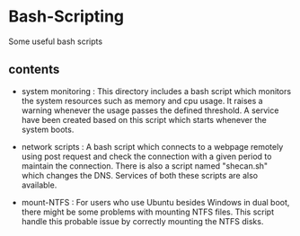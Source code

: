 # Bash-Scripting
Some useful bash scripts

## contents

- system monitoring :
This directory includes a bash script which monitors the system resources such as memory and cpu usage. It raises a warning whenever the usage passes the defined threshold.
A service have been created based on this script which starts whenever the system boots.

- network scripts :
A bash script which connects to a webpage remotely using post request and check the connection with a given period to maintain the connection.
There is also a script named "shecan.sh" which changes the DNS.
Services of both these scripts are also available.

- mount-NTFS :
For users who use Ubuntu besides Windows in dual boot, there might be some problems with mounting NTFS files. This script handle this probable issue by correctly mounting the NTFS disks.
